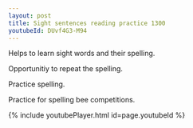```yaml
---
layout: post
title: Sight sentences reading practice 1300
youtubeId: DUvf4G3-M94
---
```

 
 
Helps to learn sight words and their spelling.

Opportunitiy to repeat the spelling. 

Practice spelling. 
 
Practice for spelling bee competitions. 
 
{% include youtubePlayer.html id=page.youtubeId %}
 
 
